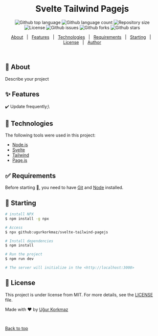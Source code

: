 <div align="center" id="top"> 
  &#xa0;

  <!-- <a href="https://sveltetailwindpagejs.netlify.app">Demo</a> -->
</div>

<h1 align="center">Svelte Tailwind Pagejs</h1>

<p align="center">
  <img alt="Github top language" src="https://img.shields.io/github/languages/top/ugurkorkmaz/svelte-tailwind-pagejs?color=56BEB8">

  <img alt="Github language count" src="https://img.shields.io/github/languages/count/ugurkorkmaz/svelte-tailwind-pagejs?color=56BEB8">

  <img alt="Repository size" src="https://img.shields.io/github/repo-size/ugurkorkmaz/svelte-tailwind-pagejs?color=56BEB8">

  <img alt="License" src="https://img.shields.io/github/license/ugurkorkmaz/svelte-tailwind-pagejs?color=56BEB8">

 <img alt="Github issues" src="https://img.shields.io/github/issues/ugurkorkmaz/svelte-tailwind-pagejs?color=56BEB8" />

 <img alt="Github forks" src="https://img.shields.io/github/forks/ugurkorkmaz/svelte-tailwind-pagejs?color=56BEB8" />

 <img alt="Github stars" src="https://img.shields.io/github/stars/ugurkorkmaz/svelte-tailwind-pagejs?color=56BEB8" />
</p>

<!-- Status -->

<!-- <h4 align="center"> 
	🚧  Svelte Tailwind Pagejs 🚀 Under construction...  🚧
</h4> 

<hr> -->

<p align="center">
  <a href="#dart-about">About</a> &#xa0; | &#xa0; 
  <a href="#sparkles-features">Features</a> &#xa0; | &#xa0;
  <a href="#rocket-technologies">Technologies</a> &#xa0; | &#xa0;
  <a href="#white_check_mark-requirements">Requirements</a> &#xa0; | &#xa0;
  <a href="#checkered_flag-starting">Starting</a> &#xa0; | &#xa0;
  <a href="#memo-license">License</a> &#xa0; | &#xa0;
  <a href="https://github.com/ugurkorkmaz" target="_blank">Author</a>
</p>

<br>

## :dart: About ##

Describe your project

## :sparkles: Features ##

:heavy_check_mark: Update frequently;\

## :rocket: Technologies ##

The following tools were used in this project:

- [Node.js](https://nodejs.org/en/)
- [Svelte](https://svelte.dev/)
- [Tailwind](https://tailwindcss.com/)
- [Page.js](https://visionmedia.github.io/page.js/)

## :white_check_mark: Requirements ##

Before starting :checkered_flag:, you need to have [Git](https://git-scm.com) and [Node](https://nodejs.org/en/) installed.

## :checkered_flag: Starting ##

```bash
# install NPX
$ npm install -g npx

# Access
$ npx github:ugurkorkmaz/svelte-tailwind-pagejs

# Install dependencies
$ npm install

# Run the project
$ npm run dev

# The server will initialize in the <http://localhost:3000>
```

## :memo: License ##

This project is under license from MIT. For more details, see the [LICENSE](LICENSE.md) file.


Made with :heart: by <a href="https://github.com/ugurkorkmaz" target="_blank">Uğur Korkmaz</a>

&#xa0;

<a href="#top">Back to top</a>
